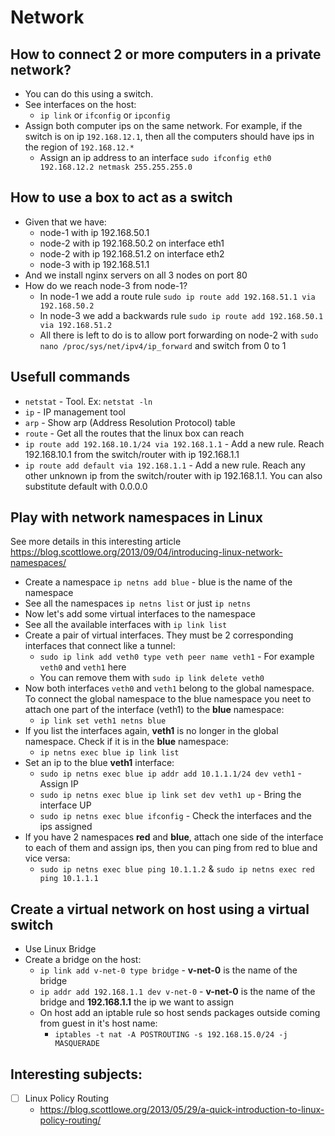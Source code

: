 # Network


## How to connect 2 or more computers in a private network?
- You can do this using a switch.
- See interfaces on the host:
    - `ip link` or `ifconfig` or `ipconfig`
- Assign both computer ips on the same network. For example, if the switch is on ip `192.168.12.1`, then all the computers should have ips in the region of `192.168.12.*`
    - Assign an ip address to an interface `sudo ifconfig eth0 192.168.12.2 netmask 255.255.255.0`


## How to use a box to act as a switch
- Given that we have:
    - node-1 with ip 192.168.50.1
    - node-2 with ip 192.168.50.2 on interface eth1
    - node-2 with ip 192.168.51.2 on interface eth2
    - node-3 with ip 192.168.51.1
- And we install nginx servers on all 3 nodes on port 80
- How do we reach node-3 from node-1?
    - In node-1 we add a route rule `sudo ip route add 192.168.51.1 via 192.168.50.2`
    - In node-3 we add a backwards rule `sudo ip route add 192.168.50.1 via 192.168.51.2`
    - All there is left to do is to allow port forwarding on node-2 with `sudo nano /proc/sys/net/ipv4/ip_forward` and switch from 0 to 1


## Usefull commands
- `netstat` - Tool. Ex: `netstat -ln`
- `ip` - IP management tool
- `arp` - Show arp (Address Resolution Protocol) table
- `route` - Get all the routes that the linux box can reach
- `ip route add 192.168.10.1/24 via 192.168.1.1` - Add a new rule. Reach 192.168.10.1 from the switch/router with ip 192.168.1.1
- `ip route add default via 192.168.1.1` - Add a new rule. Reach any other unknown ip from the switch/router with ip 192.168.1.1. You can also substitute default with 0.0.0.0


## Play with network namespaces in Linux
See more details in this interesting article https://blog.scottlowe.org/2013/09/04/introducing-linux-network-namespaces/
- Create a namespace `ip netns add blue` - blue is the name of the namespace
- See all the namespaces `ip netns list` or just `ip netns`
- Now let's add some virtual interfaces to the namespace
- See all the available interfaces with `ip link list`
- Create a pair of virtual interfaces. They must be 2 corresponding interfaces that connect like a tunnel:
    - `sudo ip link add veth0 type veth peer name veth1` - For example `veth0` and `veth1` here
    - You can remove them with `sudo ip link delete veth0`
- Now both interfaces `veth0` and `veth1` belong to the global namespace. To connect the global namespace to the blue namespace you neet to attach one part of the interface (veth1) to the **blue** namespace:
    - `ip link set veth1 netns blue`
- If you list the interfaces again, **veth1** is no longer in the global namespace. Check if it is in the **blue** namespace:
    - `ip netns exec blue ip link list`
- Set an ip to the blue **veth1** interface:
    - `sudo ip netns exec blue ip addr add 10.1.1.1/24 dev veth1` - Assign IP
    - `sudo ip netns exec blue ip link set dev veth1 up` - Bring the interface UP
    - `sudo ip netns exec blue ifconfig` - Check the interfaces and the ips assigned
- If you have 2 namespaces **red** and **blue**, attach one side of the interface to each of them and assign ips, then you can ping from red to blue and vice versa:
    - `sudo ip netns exec blue ping 10.1.1.2` & `sudo ip netns exec red ping 10.1.1.1`

## Create a virtual network on host using a virtual switch
- Use Linux Bridge
- Create a bridge on the host:
    - `ip link add v-net-0 type bridge` - **v-net-0** is the name of the bridge
    - `ip addr add 192.168.1.1 dev v-net-0` - **v-net-0** is the name of the bridge and **192.168.1.1** the ip we want to assign
    - On host add an iptable rule so host sends packages outside coming from guest in it's host name:
        - `iptables -t nat -A POSTROUTING -s 192.168.15.0/24 -j MASQUERADE`

## Interesting subjects:
- [ ] Linux Policy Routing 
    - https://blog.scottlowe.org/2013/05/29/a-quick-introduction-to-linux-policy-routing/